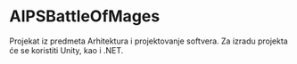 # AIPSBattleOfMages
Projekat iz predmeta Arhitektura i projektovanje softvera.
Za izradu projekta će se koristiti Unity, kao i .NET.
